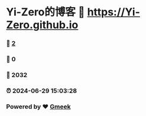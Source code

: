 # Yi-Zero的博客 :link: https://Yi-Zero.github.io 
### :page_facing_up: [2](https://Yi-Zero.github.io/tag.html) 
### :speech_balloon: 0 
### :hibiscus: 2032 
### :alarm_clock: 2024-06-29 15:03:28 
### Powered by :heart: [Gmeek](https://github.com/Meekdai/Gmeek)

